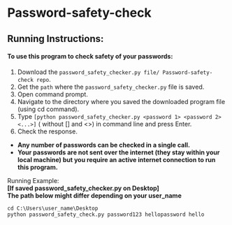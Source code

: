# Password-safety-check  

## Running Instructions:  

#### To use this program to check safety of your passwords:  

1)  Download the `password_safety_checker.py file/ Password-safety-check repo`.
2)  Get the `path` where the `password_safety_checker.py` file is saved.
3)  Open command prompt.
4)  Navigate to the directory where you saved the downloaded program file (using cd command).
5)  Type `[python password_safety_checker.py <password 1> <password 2> <...>]` ( without [] and <>) in command line and press Enter.
6)  Check the response.

*  **Any number of passwords can be checked in a single call.**  
*  **Your passwords are not sent over the internet (they stay within your local machine) but you require an active internet connection to run this program.**  
  
Running Example:   
**[If saved password_safety_checker.py on Desktop]**  
**The path below might differ depending on your user_name**  
    
      
`cd C:\Users\user_name\Desktop`  
`python password_safety_check.py password123 hellopassword hello`  

